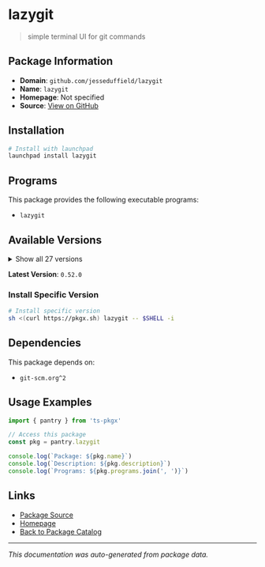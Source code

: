 # lazygit

> simple terminal UI for git commands

## Package Information

- **Domain**: `github.com/jesseduffield/lazygit`
- **Name**: `lazygit`
- **Homepage**: Not specified
- **Source**: [View on GitHub](https://github.com/pkgxdev/pantry/tree/main/projects/github.com/jesseduffield/lazygit/package.yml)

## Installation

```bash
# Install with launchpad
launchpad install lazygit
```

## Programs

This package provides the following executable programs:

- `lazygit`

## Available Versions

<details>
<summary>Show all 27 versions</summary>

- `0.52.0`, `0.51.1`, `0.51.0`, `0.50.0`, `0.49.0`
- `0.48.0`, `0.47.2`, `0.47.1`, `0.46.0`, `0.45.2`
- `0.45.0`, `0.44.1`, `0.44.0`, `0.43.1`, `0.43.0`
- `0.42.0`, `0.41.0`, `0.40.2`, `0.40.0`, `0.39.4`
- `0.39.3`, `0.39.2`, `0.39.1`, `0.38.2`, `0.38.1`
- `0.38.0`, `0.37.0`

</details>

**Latest Version**: `0.52.0`

### Install Specific Version

```bash
# Install specific version
sh <(curl https://pkgx.sh) lazygit -- $SHELL -i
```

## Dependencies

This package depends on:

- `git-scm.org^2`

## Usage Examples

```typescript
import { pantry } from 'ts-pkgx'

// Access this package
const pkg = pantry.lazygit

console.log(`Package: ${pkg.name}`)
console.log(`Description: ${pkg.description}`)
console.log(`Programs: ${pkg.programs.join(', ')}`)
```

## Links

- [Package Source](https://github.com/pkgxdev/pantry/tree/main/projects/github.com/jesseduffield/lazygit/package.yml)
- [Homepage](#)
- [Back to Package Catalog](../../../package-catalog.md)

---

*This documentation was auto-generated from package data.*
